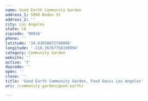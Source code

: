```yaml
---
name: Good Earth Community Garden
address_1: 5990 Boden St
address_2: ''
city: Los Angeles
state: CA
zipcode: '90016'
phone: ''
latitude: '34.03038872700006'
longitude: '-118.36767758199994'
category: Community Garden
website: ''
active: 'Y'
daycode: ''
open: ''
close: ''
title: 'Good Earth Community Garden, Food Oasis Los Angeles'
uri: /community-garden/good-earth/

---
```

